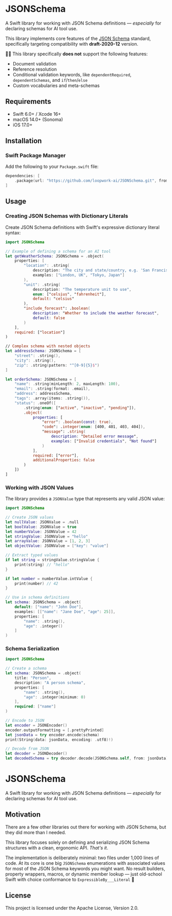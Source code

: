 # JSONSchema

A Swift library for working with JSON Schema definitions —
_especially_ for declaring schemas for AI tool use.

This library implements core features of the 
[JSON Schema](https://json-schema.org/) standard, 
specifically targeting compatibility with **draft-2020-12** version.

🙅‍♀️ This library specifically **does not** support the following features:

- Document validation
- Reference resolution
- Conditional validation keywords, like 
  `dependentRequired`, `dependentSchemas`, and `if`/`then`/`else`
- Custom vocabularies and meta-schemas

## Requirements

- Swift 6.0+ / Xcode 16+
- macOS 14.0+ (Sonoma)
- iOS 17.0+

## Installation

### Swift Package Manager

Add the following to your `Package.swift` file:

```swift
dependencies: [
    .package(url: "https://github.com/loopwork-ai/JSONSchema.git", from: "0.1.0")
]
```

## Usage

### Creating JSON Schemas with Dictionary Literals

Create JSON Schema definitions with Swift's expressive dictionary literal syntax:

```swift
import JSONSchema

// Example of defining a schema for an AI tool
let getWeatherSchema: JSONSchema = .object(
    properties: [
        "location": .string(
            description: "The city and state/country, e.g. 'San Francisco, CA'",
            examples: ["London, UK", "Tokyo, Japan"]
        ),
        "unit": .string(
            description: "The temperature unit to use",
            enum: ["celsius", "fahrenheit"],
            default: "celsius"
        ),
        "include_forecast": .boolean(
            description: "Whether to include the weather forecast",
            default: false
        )
    ],
    required: ["location"]
)

// Complex schema with nested objects
let addressSchema: JSONSchema = [
    "street": .string(),
    "city": .string(),
    "zip": .string(pattern: "^[0-9]{5}$")
]

let orderSchema: JSONSchema = [
    "name": .string(minLength: 2, maxLength: 100),
    "email": .string(format: .email),
    "address": addressSchema,
    "tags": .array(items: .string()),
    "status": .oneOf([
        .string(enum: ["active", "inactive", "pending"]),
        .object(
            properties: [
                "error": .boolean(const: true),
                "code": .integer(enum: [400, 401, 403, 404]),
                "message": .string(
                    description: "Detailed error message",
                    examples: ["Invalid credentials", "Not found"]
                )
            ],
            required: ["error"],
            additionalProperties: false
        )
    ])
]
```

### Working with JSON Values

The library provides a `JSONValue` type that represents any valid JSON value:

```swift
import JSONSchema

// Create JSON values
let nullValue: JSONValue = .null
let boolValue: JSONValue = true
let numberValue: JSONValue = 42
let stringValue: JSONValue = "hello"
let arrayValue: JSONValue = [1, 2, 3]
let objectValue: JSONValue = ["key": "value"]

// Extract typed values
if let string = stringValue.stringValue {
    print(string) // "hello"
}

if let number = numberValue.intValue {
    print(number) // 42
}

// Use in schema definitions
let schema: JSONSchema = .object(
    default: ["name": "John Doe"],
    examples: [["name": "Jane Doe", "age": 25]],
    properties: [
        "name": .string(),
        "age": .integer()
    ]
)
```

### Schema Serialization

```swift
import JSONSchema

// Create a schema
let schema: JSONSchema = .object(
    title: "Person",
    description: "A person schema",
    properties: [
        "name": .string(),
        "age": .integer(minimum: 0)
    ],
    required: ["name"]
)

// Encode to JSON
let encoder = JSONEncoder()
encoder.outputFormatting = [.prettyPrinted]
let jsonData = try encoder.encode(schema)
print(String(data: jsonData, encoding: .utf8)!)

// Decode from JSON
let decoder = JSONDecoder()
let decodedSchema = try decoder.decode(JSONSchema.self, from: jsonData)
```

# JSONSchema

A Swift library for working with JSON Schema definitions —
_especially_ for declaring schemas for AI tool use.

## Motivation

There are a few other libraries out there for working with JSON Schema, 
but they did more than I needed.

This library focuses solely on defining and serializing JSON Schema structures 
with a clean, ergonomic API.
_That's it_.

The implementation is deliberately minimal: 
two files under 1,000 lines of code.
At its core is one big `JSONSchema` enumerations 
with associated values for most of the JSON Schema keywords you might want.
No result builders, property wrappers, macros, or dynamic member lookup —
just old-school Swift with choice conformance to `ExpressibleBy___Literal` 💅

## License

This project is licensed under the Apache License, Version 2.0.
